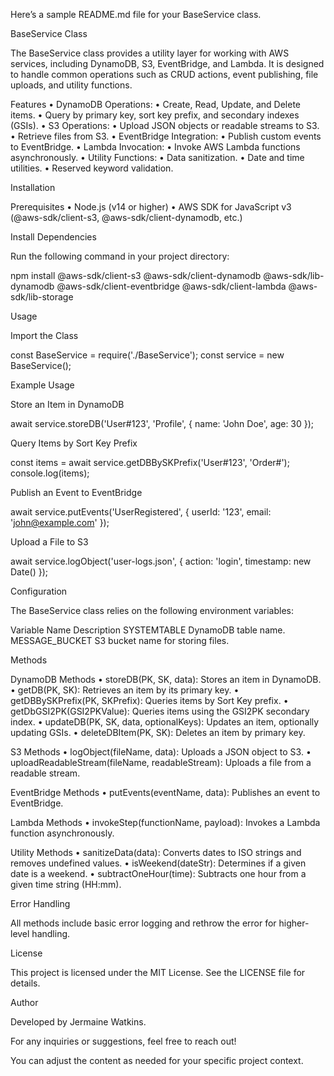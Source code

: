 Here’s a sample README.md file for your BaseService class.

BaseService Class

The BaseService class provides a utility layer for working with AWS services, including DynamoDB, S3, EventBridge, and Lambda. It is designed to handle common operations such as CRUD actions, event publishing, file uploads, and utility functions.

Features
•	DynamoDB Operations:
•	Create, Read, Update, and Delete items.
•	Query by primary key, sort key prefix, and secondary indexes (GSIs).
•	S3 Operations:
•	Upload JSON objects or readable streams to S3.
•	Retrieve files from S3.
•	EventBridge Integration:
•	Publish custom events to EventBridge.
•	Lambda Invocation:
•	Invoke AWS Lambda functions asynchronously.
•	Utility Functions:
•	Data sanitization.
•	Date and time utilities.
•	Reserved keyword validation.

Installation

Prerequisites
•	Node.js (v14 or higher)
•	AWS SDK for JavaScript v3 (@aws-sdk/client-s3, @aws-sdk/client-dynamodb, etc.)

Install Dependencies

Run the following command in your project directory:

npm install @aws-sdk/client-s3 @aws-sdk/client-dynamodb @aws-sdk/lib-dynamodb @aws-sdk/client-eventbridge @aws-sdk/client-lambda @aws-sdk/lib-storage

Usage

Import the Class

const BaseService = require('./BaseService');
const service = new BaseService();

Example Usage

Store an Item in DynamoDB

await service.storeDB('User#123', 'Profile', { name: 'John Doe', age: 30 });

Query Items by Sort Key Prefix

const items = await service.getDBBySKPrefix('User#123', 'Order#');
console.log(items);

Publish an Event to EventBridge

await service.putEvents('UserRegistered', { userId: '123', email: 'john@example.com' });

Upload a File to S3

await service.logObject('user-logs.json', { action: 'login', timestamp: new Date() });

Configuration

The BaseService class relies on the following environment variables:

Variable Name	Description
SYSTEMTABLE	DynamoDB table name.
MESSAGE_BUCKET	S3 bucket name for storing files.

Methods

DynamoDB Methods
•	storeDB(PK, SK, data): Stores an item in DynamoDB.
•	getDB(PK, SK): Retrieves an item by its primary key.
•	getDBBySKPrefix(PK, SKPrefix): Queries items by Sort Key prefix.
•	getDbGSI2PK(GSI2PKValue): Queries items using the GSI2PK secondary index.
•	updateDB(PK, SK, data, optionalKeys): Updates an item, optionally updating GSIs.
•	deleteDBItem(PK, SK): Deletes an item by primary key.

S3 Methods
•	logObject(fileName, data): Uploads a JSON object to S3.
•	uploadReadableStream(fileName, readableStream): Uploads a file from a readable stream.

EventBridge Methods
•	putEvents(eventName, data): Publishes an event to EventBridge.

Lambda Methods
•	invokeStep(functionName, payload): Invokes a Lambda function asynchronously.

Utility Methods
•	sanitizeData(data): Converts dates to ISO strings and removes undefined values.
•	isWeekend(dateStr): Determines if a given date is a weekend.
•	subtractOneHour(time): Subtracts one hour from a given time string (HH:mm).

Error Handling

All methods include basic error logging and rethrow the error for higher-level handling.

License

This project is licensed under the MIT License. See the LICENSE file for details.

Author

Developed by Jermaine Watkins.

For any inquiries or suggestions, feel free to reach out!

You can adjust the content as needed for your specific project context.